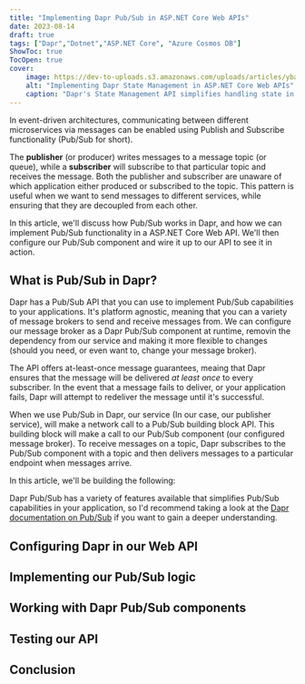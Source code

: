 ```yaml
---
title: "Implementing Dapr Pub/Sub in ASP.NET Core Web APIs"
date: 2023-08-14
draft: true
tags: ["Dapr","Dotnet","ASP.NET Core", "Azure Cosmos DB"]
ShowToc: true
TocOpen: true
cover:
    image: https://dev-to-uploads.s3.amazonaws.com/uploads/articles/ybagwwedpcsrokvzlczp.png
    alt: "Implementing Dapr State Management in ASP.NET Core Web APIs"
    caption: "Dapr's State Management API simplifies handling state in distributed architectures."
---
```


In event-driven architectures, communicating between different microservices via messages can be enabled using Publish and Subscribe functionality (Pub/Sub for short).

The **publisher** (or producer) writes messages to a message topic (or queue), while a **subscriber** will subscribe to that particular topic and receives the message. Both the publisher and subscriber are unaware of which application either produced or subscribed to the topic. This pattern is useful when we want to send messages to different services, while ensuring that they are decoupled from each other.

In this article, we'll discuss how Pub/Sub works in Dapr, and how we can implement Pub/Sub functionality in a ASP.NET Core Web API. We'll then configure our Pub/Sub component and wire it up to our API to see it in action.

## What is Pub/Sub in Dapr?

Dapr has a Pub/Sub API that you can use to implement Pub/Sub capabilities to your applications. It's platform agnostic, meaning that you can a variety of message brokers to send and receive messages from. We can configure our message broker as a Dapr Pub/Sub component at runtime, removin the dependency from our service and making it more flexible to changes (should you need, or even want to, change your message broker).

The API offers at-least-once message guarantees, meaing that Dapr ensures that the message will be delivered *at least once* to every subscriber. In the event that a message fails to deliver, or your application fails, Dapr will attempt to redeliver the message until it's successful.

When we use Pub/Sub in Dapr, our service (In our case, our publisher service), will make a network call to a Pub/Sub building block API. This building block will make a call to our Pub/Sub component (our configured message broker). To receive messages on a topic, Dapr subscribes to the Pub/Sub component with a topic and then delivers messages to a particular endpoint when messages arrive.

In this article, we'll be building the following:

<INSERT-DIAGRAM-HERE>

Dapr Pub/Sub has a variety of features available that simplifies Pub/Sub capabilities in your application, so I'd recommend taking a look at the [Dapr documentation on Pub/Sub](https://docs.dapr.io/developing-applications/building-blocks/pubsub/pubsub-overview/) if you want to gain a deeper understanding.


## Configuring Dapr in our Web API

## Implementing our Pub/Sub logic

## Working with Dapr Pub/Sub components

## Testing our API

## Conclusion